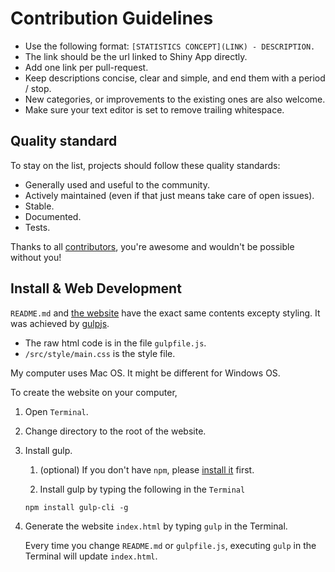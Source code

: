 # Contribution Guidelines

* Use the following format: `[STATISTICS CONCEPT](LINK) - DESCRIPTION.`
* The link should be the url linked to Shiny App directly.
* Add one link per pull-request.
* Keep descriptions concise, clear and simple, and end them with a period / stop.
* New categories, or improvements to the existing ones are also welcome.
* Make sure your text editor is set to remove trailing whitespace.

## Quality standard

To stay on the list, projects should follow these quality standards:

* Generally used and useful to the community.
* Actively maintained (even if that just means take care of open issues).
* Stable.
* Documented.
* Tests.

Thanks to all [contributors](https://github.com/huyingjie/Awesome-shiny-apps-for-basic-statistics/graphs/contributors), you're awesome and wouldn't be possible without you!

## Install & Web Development

`README.md` and [the website](http://asas.yingjiehu.com/) have the exact same contents excepty styling. It was achieved by [gulpjs](https://gulpjs.com/). 

* The raw html code is in the file `gulpfile.js`.
* `/src/style/main.css` is the style file.

My computer uses Mac OS. It might be different for Windows OS.

To create the website on your computer, 

1. Open `Terminal`.
2. Change directory to the root of the website.
3. Install gulp.

	1. (optional) If you don't have `npm`, please [install it](https://www.npmjs.com/get-npm) first.

	2. Install gulp by typing the following in the `Terminal`
	
	```
	npm install gulp-cli -g
	```

4. Generate the website `index.html` by typing `gulp` in the Terminal.

	Every time you change `README.md` or `gulpfile.js`, executing `gulp` in the Terminal will update `index.html`.
	


	
